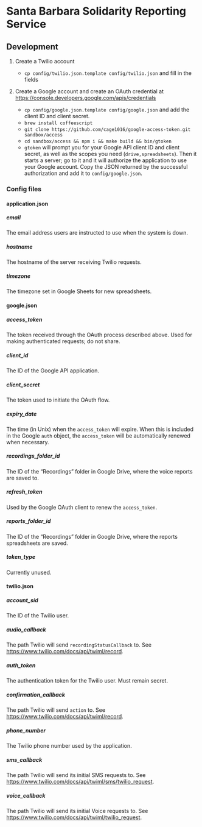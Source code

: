 # Santa Barbara Solidarity Reporting Service

## Development

1. Create a Twilio account
   - `cp config/twilio.json.template config/twilio.json` and fill in
     the fields

2. Create a Google account and create an OAuth credential at
   <https://console.developers.google.com/apis/credentials>
   - `cp config/google.json.template config/google.json` and add the
     client ID and client secret.
   - `brew install coffeescript`
   - `git clone https://github.com/cage1016/google-access-token.git sandbox/access`
   - `cd sandbox/access && npm i && make build && bin/gtoken`
   - `gtoken` will prompt you for your Google API client ID and client
     secret, as well as the scopes you need (`drive,spreadsheets`).
     Then it starts a server; go to it and it will authorize the
     application to use your Google account.  Copy the JSON returned
     by the successful authorization and add it to `config/google.json`.

### Config files

#### application.json

##### email

The email address users are instructed to use when the system is down.

##### hostname

The hostname of the server receiving Twilio requests.

##### timezone

The timezone set in Google Sheets for new spreadsheets.

#### google.json

##### access_token

The token received through the OAuth process described above.  Used
for making authenticated requests; do not share.

##### client_id

The ID of the Google API application.

##### client_secret

The token used to initiate the OAuth flow.

##### expiry_date

The time (in Unix) when the `access_token` will expire.  When this is
included in the Google `auth` object, the `access_token` will be
automatically renewed when necessary.

##### recordings_folder_id

The ID of the “Recordings” folder in Google Drive, where the voice
reports are saved to.

##### refresh_token

Used by the Google OAuth client to renew the `access_token`.

##### reports_folder_id

The ID of the “Recordings” folder in Google Drive, where the reports
spreadsheets are saved.

##### token_type

Currently unused.

#### twilio.json

##### account_sid

The ID of the Twilio user.

##### audio_callback

The path Twilio will send `recordingStatusCallback` to.  See <https://www.twilio.com/docs/api/twiml/record>.

##### auth_token

The authentication token for the Twilio user.  Must remain secret.

##### confirmation_callback

The path Twilio will send `action` to.  See <https://www.twilio.com/docs/api/twiml/record>.

##### phone_number

The Twilio phone number used by the application.

##### sms_callback

The path Twilio will send its initial SMS requests to.  See
<https://www.twilio.com/docs/api/twiml/sms/twilio_request>.

##### voice_callback

The path Twilio will send its initial Voice requests to.  See
<https://www.twilio.com/docs/api/twiml/twilio_request>.
